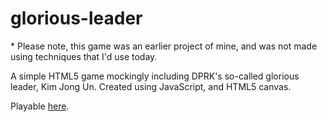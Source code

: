 # glorious-leader

\* Please note, this game was an earlier project of mine, and was not made using techniques that I'd use today.

A simple HTML5 game mockingly including DPRK's so-called glorious leader, Kim Jong Un.
Created using JavaScript, and HTML5 canvas.

Playable [here](http://jackdalton.github.io/glorious-leader).
